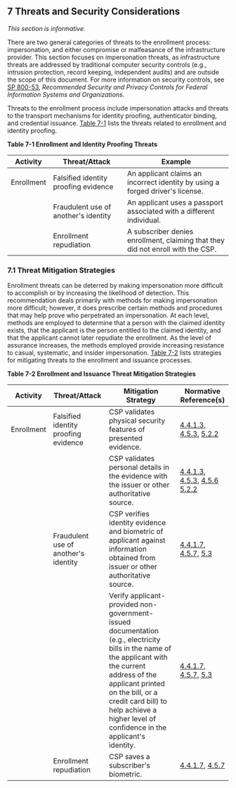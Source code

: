 <a name="sec7"></a>

<div class="breaker"></div>

## 7 Threats and Security Considerations

_This section is informative._

There are two general categories of threats to the enrollment process: impersonation, and either compromise or malfeasance of the infrastructure provider. This section focuses on impersonation threats, as infrastructure threats are addressed by traditional computer security controls (e.g., intrusion protection, record keeping, independent audits) and are outside the scope of this document. For more information on security controls, see [SP 800-53](#SP800-53), *Recommended Security and Privacy Controls for Federal Information Systems and Organizations*.

Threats to the enrollment process include impersonation attacks and threats to the transport mechanisms for identity proofing, authenticator binding, and credential issuance. [Table 7-1](#63aSec7-Table1) lists the threats related to enrollment and identity proofing.

<a name="63aSec7-Table1"></a>

<div class="text-center" markdown="1">

**Table 7-1 Enrollment and Identity Proofing Threats**

</div>



|**Activity**   |     **Threat/Attack**  | **Example** |
|---------------|------------------------|------------------|
|Enrollment | Falsified identity proofing evidence | An applicant claims an incorrect identity by using a forged driver's license.|
| | Fraudulent use of another's identity | An applicant uses a passport associated with a different individual.
| | Enrollment repudiation | A subscriber denies enrollment, claiming that they did not enroll with the CSP.|


### 7.1 Threat Mitigation Strategies

Enrollment threats can be deterred by making impersonation more difficult to accomplish or by increasing the likelihood of detection. This recommendation deals primarily with methods for making impersonation more difficult; however, it does prescribe certain methods and procedures that may help prove who perpetrated an impersonation. At each level, methods are employed to determine that a person with the claimed identity exists, that the applicant is the person entitled to the claimed identity, and that the applicant cannot later repudiate the enrollment. As the level of assurance increases, the methods employed provide increasing resistance to casual, systematic, and insider impersonation. [Table 7-2](#63aSec7-Table2) lists strategies for mitigating threats to the enrollment and issuance processes.

<a name="63aSec7-Table2"></a>

<div class="text-center" markdown="1">

**Table 7-2 Enrollment and Issuance Threat Mitigation Strategies**

</div>


| **Activity** | **Threat/Attack** | **Mitigation Strategy** |**Normative Reference(s)**|
|--------------|-------------------|-------------------------|------------------------|
| Enrollment | Falsified identity proofing evidence | CSP validates physical security features of presented evidence.|[4.4.1.3](#4-4-1-3), [4.5.3](#4-5-3), [5.2.2](#evidence_validation)|
| | | CSP validates personal details in the evidence with the issuer or other authoritative source.|[4.4.1.3](#4-4-1-3), [4.5.3](#4-5-3), [4.5.6](#4-5-6) [5.2.2](#evidence_validation)|
| | Fraudulent use of another's identity | CSP verifies identity evidence and biometric of applicant against information obtained from issuer or other authoritative source.|[4.4.1.7](#4-4-1-7), [4.5.7](#4-5-7), [5.3](#verify)|
| | |Verify applicant-provided non-government-issued documentation (e.g., electricity bills in the name of the applicant with the current address of the applicant printed on the bill, or a credit card bill) to help achieve a higher level of confidence in the applicant's identity.|[4.4.1.7](#4-4-1-7), [4.5.7](#4-5-7), [5.3](#verify)|
| | Enrollment repudiation | CSP saves a subscriber's biometric. |[4.4.1.7](#4-4-1-7), [4.5.7](#4-5-7)
